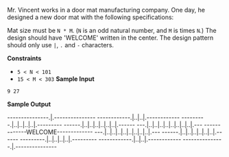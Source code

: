 Mr. Vincent works in a door mat manufacturing company. One day, he designed a new door mat with the following specifications:

Mat size must be `N * M`. (`N` is an odd natural number, and `M` is  times `N`.)
The design should have 'WELCOME' written in the center.
The design pattern should only use `|`, `.` and `-` characters.

**Constraints**

- `5 < N < 101`
- `15 < M < 303`
**Sample Input**

`9 27`

**Sample Output**



---------------.|.---------------
------------.|..|..|.------------
---------.|..|..|..|..|.---------
------.|..|..|..|..|..|..|.------
---.|..|..|..|..|..|..|..|..|.---
-------------WELCOME-------------
---.|..|..|..|..|..|..|..|..|.---
------.|..|..|..|..|..|..|.------
---------.|..|..|..|..|.---------
------------.|..|..|.------------
---------------.|.---------------
